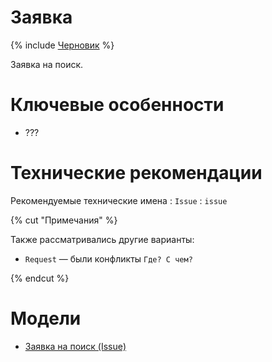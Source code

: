 # Заявка

{% include [Черновик](../../_includes/draft.md) %}

Заявка на поиск.

# Ключевые особенности

- ???

# Технические рекомендации

Рекомендуемые технические имена
: `Issue`
: `issue`

{% cut "Примечания" %}

Также рассматривались другие варианты:

- `Request` — были конфликты `Где? С чем?`

{% endcut %}

# Модели

- [Заявка на поиск (Issue)](../../development/architecture/model/issue.md)
